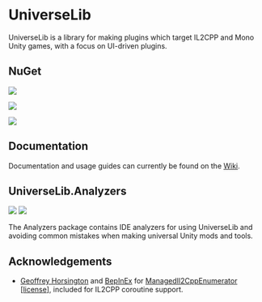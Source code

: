 # UniverseLib

UniverseLib is a library for making plugins which target IL2CPP and Mono Unity games, with a focus on UI-driven plugins.

## NuGet

[![](https://img.shields.io/nuget/v/UniverseLib.Mono?label=UniverseLib.Mono)](https://www.nuget.org/packages/UniverseLib.Mono)  

[![](https://img.shields.io/nuget/v/UniverseLib.IL2CPP.Unhollower?label=UniverseLib.IL2CPP.Unhollower)](https://www.nuget.org/packages/UniverseLib.IL2CPP.Unhollower)

[![](https://img.shields.io/nuget/v/UniverseLib.IL2CPP.Interop?label=UniverseLib.IL2CPP.Interop)](https://www.nuget.org/packages/UniverseLib.IL2CPP.Interop)

## Documentation

Documentation and usage guides can currently be found on the [Wiki](https://github.com/sinai-dev/UniverseLib/wiki).

## UniverseLib.Analyzers

[![](https://img.shields.io/nuget/v/UniverseLib.Analyzers)](https://www.nuget.org/packages/UniverseLib.Analyzers) 
[![](https://img.shields.io/badge/-source-blue?logo=github)](https://github.com/sinai-dev/UniverseLib.Analyzers)

The Analyzers package contains IDE analyzers for using UniverseLib and avoiding common mistakes when making universal Unity mods and tools.

## Acknowledgements

* [Geoffrey Horsington](https://github.com/ghorsington) and [BepInEx](https://github.com/BepInEx) for [ManagedIl2CppEnumerator](https://github.com/BepInEx/BepInEx/blob/master/BepInEx.IL2CPP/Utils/Collections/Il2CppManagedEnumerator.cs) \[[license](https://github.com/BepInEx/BepInEx/blob/master/LICENSE)\], included for IL2CPP coroutine support.
